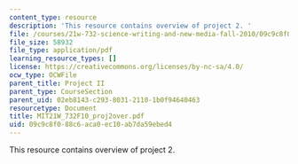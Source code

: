 ```yaml
---
content_type: resource
description: 'This resource contains overview of project 2. '
file: /courses/21w-732-science-writing-and-new-media-fall-2010/09c9c8f088c6aca0ec10ab7da59ebed4_MIT21W_732F10_proj2over.pdf
file_size: 58932
file_type: application/pdf
learning_resource_types: []
license: https://creativecommons.org/licenses/by-nc-sa/4.0/
ocw_type: OCWFile
parent_title: Project II
parent_type: CourseSection
parent_uid: 02eb8143-c293-8031-2110-1b0f94640463
resourcetype: Document
title: MIT21W_732F10_proj2over.pdf
uid: 09c9c8f0-88c6-aca0-ec10-ab7da59ebed4
---
```

This resource contains overview of project 2. 